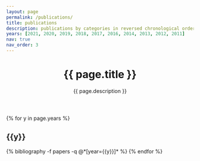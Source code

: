 ```yaml
---
layout: page
permalink: /publications/
title: publications
description: publications by categories in reversed chronological order
years: [2021, 2020, 2019, 2018, 2017, 2016, 2014, 2013, 2012, 2011]
nav: true
nav_order: 3
---
```


<header class="post-header">
    <h1 class="post-title">{{ page.title }}</h1>
    <p class="post-description">{{ page.description }}</p>
  </header>

<div class="publications">

{% for y in page.years %}
  <h2 class="year">{{y}}</h2>
  {% bibliography -f papers -q @*[year={{y}}]* %}
{% endfor %}

</div>
